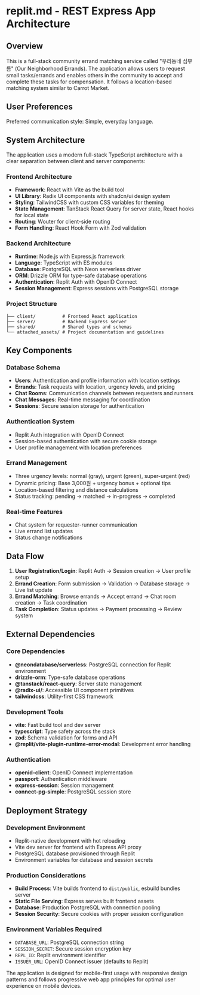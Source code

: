 # replit.md - REST Express App Architecture

## Overview

This is a full-stack community errand matching service called "우리동네 심부름" (Our Neighborhood Errands). The application allows users to request small tasks/errands and enables others in the community to accept and complete these tasks for compensation. It follows a location-based matching system similar to Carrot Market.

## User Preferences

Preferred communication style: Simple, everyday language.

## System Architecture

The application uses a modern full-stack TypeScript architecture with a clear separation between client and server components:

### Frontend Architecture
- **Framework**: React with Vite as the build tool
- **UI Library**: Radix UI components with shadcn/ui design system
- **Styling**: TailwindCSS with custom CSS variables for theming
- **State Management**: TanStack React Query for server state, React hooks for local state
- **Routing**: Wouter for client-side routing
- **Form Handling**: React Hook Form with Zod validation

### Backend Architecture
- **Runtime**: Node.js with Express.js framework
- **Language**: TypeScript with ES modules
- **Database**: PostgreSQL with Neon serverless driver
- **ORM**: Drizzle ORM for type-safe database operations
- **Authentication**: Replit Auth with OpenID Connect
- **Session Management**: Express sessions with PostgreSQL storage

### Project Structure
```
├── client/          # Frontend React application
├── server/          # Backend Express server
├── shared/          # Shared types and schemas
└── attached_assets/ # Project documentation and guidelines
```

## Key Components

### Database Schema
- **Users**: Authentication and profile information with location settings
- **Errands**: Task requests with location, urgency levels, and pricing
- **Chat Rooms**: Communication channels between requesters and runners
- **Chat Messages**: Real-time messaging for coordination
- **Sessions**: Secure session storage for authentication

### Authentication System
- Replit Auth integration with OpenID Connect
- Session-based authentication with secure cookie storage
- User profile management with location preferences

### Errand Management
- Three urgency levels: normal (gray), urgent (green), super-urgent (red)
- Dynamic pricing: Base 3,000원 + urgency bonus + optional tips
- Location-based filtering and distance calculations
- Status tracking: pending → matched → in-progress → completed

### Real-time Features
- Chat system for requester-runner communication
- Live errand list updates
- Status change notifications

## Data Flow

1. **User Registration/Login**: Replit Auth → Session creation → User profile setup
2. **Errand Creation**: Form submission → Validation → Database storage → Live list update
3. **Errand Matching**: Browse errands → Accept errand → Chat room creation → Task coordination
4. **Task Completion**: Status updates → Payment processing → Review system

## External Dependencies

### Core Dependencies
- **@neondatabase/serverless**: PostgreSQL connection for Replit environment
- **drizzle-orm**: Type-safe database operations
- **@tanstack/react-query**: Server state management
- **@radix-ui/**: Accessible UI component primitives
- **tailwindcss**: Utility-first CSS framework

### Development Tools
- **vite**: Fast build tool and dev server
- **typescript**: Type safety across the stack
- **zod**: Schema validation for forms and API
- **@replit/vite-plugin-runtime-error-modal**: Development error handling

### Authentication
- **openid-client**: OpenID Connect implementation
- **passport**: Authentication middleware
- **express-session**: Session management
- **connect-pg-simple**: PostgreSQL session store

## Deployment Strategy

### Development Environment
- Replit-native development with hot reloading
- Vite dev server for frontend with Express API proxy
- PostgreSQL database provisioned through Replit
- Environment variables for database and session secrets

### Production Considerations
- **Build Process**: Vite builds frontend to `dist/public`, esbuild bundles server
- **Static File Serving**: Express serves built frontend assets
- **Database**: Production PostgreSQL with connection pooling
- **Session Security**: Secure cookies with proper session configuration

### Environment Variables Required
- `DATABASE_URL`: PostgreSQL connection string
- `SESSION_SECRET`: Secure session encryption key
- `REPL_ID`: Replit environment identifier
- `ISSUER_URL`: OpenID Connect issuer (defaults to Replit)

The application is designed for mobile-first usage with responsive design patterns and follows progressive web app principles for optimal user experience on mobile devices.